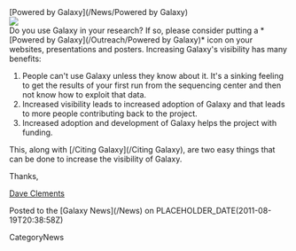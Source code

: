 <div class='newsItemHeader'>[Powered by Galaxy](/News/Powered by Galaxy)</div>

<div class='right'><a href='/Outreach/Powered by Galaxy'><img src='/Outreach/Powered by Galaxy/PoweredByGalaxy200.png' /></a></div>
Do you use Galaxy in your research?  If so, please consider putting a *[Powered by Galaxy](/Outreach/Powered by Galaxy)* icon on your websites, presentations and posters.  Increasing Galaxy's visibility has many benefits:

1. People can't use Galaxy unless they know about it. It's a sinking feeling to get the results of your first run from the sequencing center and then not know how to exploit that data.
2. Increased visibility leads to increased adoption of Galaxy and that leads to more people contributing back to the project.
3. Increased adoption and development of Galaxy helps the project with funding. 

This, along with [/Citing Galaxy](/Citing Galaxy), are two easy things that can be done to increase the visibility of Galaxy.

Thanks,

[Dave Clements](/DaveClements)
<div class='newsItemFooter'>Posted to the [Galaxy News](/News) on PLACEHOLDER_DATE(2011-08-19T20:38:58Z)</div>

CategoryNews
